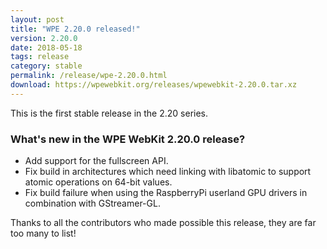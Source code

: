 ```yaml
---
layout: post
title: "WPE 2.20.0 released!"
version: 2.20.0
date: 2018-05-18
tags: release
category: stable
permalink: /release/wpe-2.20.0.html
download: https://wpewebkit.org/releases/wpewebkit-2.20.0.tar.xz
---
```


This is the first stable release in the 2.20 series.

### What's new in the WPE WebKit 2.20.0 release?

  - Add support for the fullscreen API.
  - Fix build in architectures which need linking with libatomic to support atomic operations on 64-bit values.                                                                      
  - Fix build failure when using the RaspberryPi userland GPU drivers in combination with GStreamer-GL.           

Thanks to all the contributors who made possible this release, they
are far too many to list!
